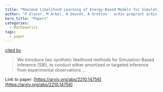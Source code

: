 ```yaml
---
title: "Maximum Likelihood Learning of Energy-Based Models for Simulation-Based Inference"
author: "P Glaser, M Arbel, A Doucet, A Gretton - arXiv preprint arXiv:2210.14756, 2022 - arxiv.org"
hero_title: "Papers"
categories:
  - Mathematics
tags:
  - paper
---
```

[cited by](https://scholar.google.com/scholar?cites=11264366275621914073&as_sdt=5,44&sciodt=0,44&hl=en&num=20)

>We introduce two synthetic likelihood methods for Simulation-Based Inference (SBI), to conduct either amortized or targeted inference from experimental observations …

Link to paper: [https://arxiv.org/abs/2210.14756](https://arxiv.org/abs/2210.14756)
